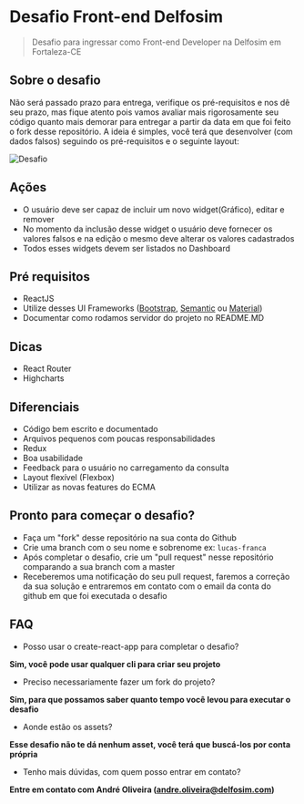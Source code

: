 # Desafio Front-end Delfosim

> Desafio para ingressar como Front-end Developer na Delfosim em Fortaleza-CE

## Sobre o desafio

Não será passado prazo para entrega, verifique os pré-requisitos e nos dê seu prazo, mas fique atento pois vamos avaliar mais rigorosamente seu código quanto mais demorar para entregar a partir da data em que foi feito o fork desse repositório. A ideia é simples, você terá que desenvolver (com dados falsos) seguindo os pré-requisitos e o seguinte layout:

![Desafio](images/tela-01.png?raw=true "Desafio")

## Ações

- O usuário deve ser capaz de incluir um novo widget(Gráfico), editar e remover
- No momento da inclusão desse widget o usuário deve fornecer os valores falsos e na edição o mesmo deve alterar os valores cadastrados
- Todos esses widgets devem ser listados no Dashboard

## Pré requisitos

- ReactJS
- Utilize desses UI Frameworks ([Bootstrap](https://react-bootstrap.github.io/), [Semantic](https://react.semantic-ui.com/) ou [Material](https://material-ui.com/pt/))
- Documentar como rodamos servidor do projeto no README.MD

## Dicas

- React Router
- Highcharts

## Diferenciais

- Código bem escrito e documentado
- Arquivos pequenos com poucas responsabilidades
- Redux
- Boa usabilidade
- Feedback para o usuário no carregamento da consulta
- Layout flexível (Flexbox)
- Utilizar as novas features do ECMA

## Pronto para começar o desafio?

- Faça um "fork" desse repositório na sua conta do Github
- Crie uma branch com o seu nome e sobrenome ex: `lucas-franca`
- Após completar o desafio, crie um "pull request" nesse repositório comparando a sua branch com a master
- Receberemos uma notificação do seu pull request, faremos a correção da sua solução e entraremos em contato com o email da conta do github em que foi executada o desafio

## FAQ

- Posso usar o create-react-app para completar o desafio?

**Sim, você pode usar qualquer cli para criar seu projeto**

- Preciso necessariamente fazer um fork do projeto?

**Sim, para que possamos saber quanto tempo você levou para executar o desafio**

- Aonde estão os assets?

**Esse desafio não te dá nenhum asset, você terá que buscá-los por conta própria**

- Tenho mais dúvidas, com quem posso entrar em contato?

**Entre em contato com André Oliveira (andre.oliveira@delfosim.com)**
